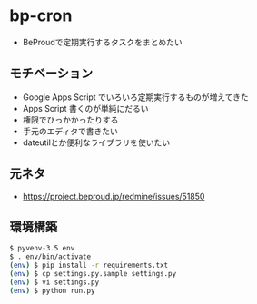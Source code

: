 # bp-cron

* BeProudで定期実行するタスクをまとめたい

## モチベーション

* Google Apps Script でいろいろ定期実行するものが増えてきた
* Apps Script 書くのが単純にだるい
* 権限でひっかかったりする
* 手元のエディタで書きたい
* dateutilとか便利なライブラリを使いたい

## 元ネタ

* https://project.beproud.jp/redmine/issues/51850

## 環境構築

```bash
$ pyvenv-3.5 env
$ . env/bin/activate
(env) $ pip install -r requirements.txt
(env) $ cp settings.py.sample settings.py
(env) $ vi settings.py
(env) $ python run.py
```